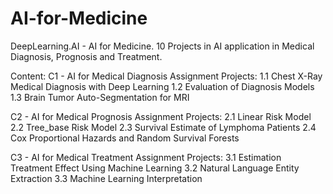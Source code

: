 # AI-for-Medicine
DeepLearning.AI - AI for Medicine. 10 Projects in AI application in Medical Diagnosis, Prognosis and Treatment.

Content:
C1 - AI for Medical Diagnosis
Assignment Projects:
1.1 Chest X-Ray Medical Diagnosis with Deep Learning
1.2 Evaluation of Diagnosis Models
1.3 Brain Tumor Auto-Segmentation for MRI

C2 - AI for Medical Prognosis
Assignment Projects:
2.1 Linear Risk Model
2.2 Tree_base Risk Model
2.3 Survival Estimate of Lymphoma Patients
2.4 Cox Proportional Hazards and Random Survival Forests

C3 - AI for Medical Treatment
Assignment Projects:
3.1 Estimation Treatment Effect Using Machine Learning
3.2 Natural Language Entity Extraction
3.3 Machine Learning Interpretation
